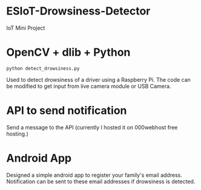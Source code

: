 # ESIoT-Drowsiness-Detector
IoT Mini Project 

# OpenCV + dlib + Python
```
python detect_drowsiness.py
```
Used to detect drowsiness of a driver using a Raspberry Pi. The code can be modified to get input from live camera module or USB Camera.

# API to send notification
Send a message to the API (currently I hosted it on 000webhost free hosting.)

# Android App
Designed a simple android app to register your family's email address. Notification can be sent to these email addresses if drowsiness is detected.
